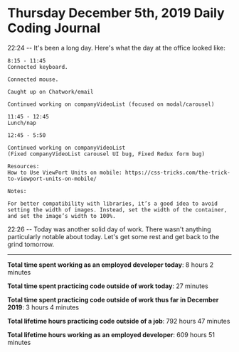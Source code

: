# Thursday December 5th, 2019 Daily Coding Journal

22:24 -- It's been a long day. Here's what the day at the office looked like:
```
8:15 - 11:45
Connected keyboard.

Connected mouse.

Caught up on Chatwork/email

Continued working on companyVideoList (focused on modal/carousel)

11:45 - 12:45
Lunch/nap

12:45 - 5:50

Continued working on companyVideoList
(Fixed companyVideoList carousel UI bug, Fixed Redux form bug)

Resources:
How to Use ViewPort Units on mobile: https://css-tricks.com/the-trick-to-viewport-units-on-mobile/

Notes:

For better compatibility with libraries, it’s a good idea to avoid setting the width of images. Instead, set the width of the container, and set the image’s width to 100%.
```
22:26 -- Today was another solid day of work. There wasn't anything particularly notable about today. Let's get some rest and get back to the grind tomorrow.
___
**Total time spent working as an employed developer today**: 8 hours 2 minutes

**Total time spent practicing code outside of work today**: 27 minutes

**Total time spent practicing code outside of work thus far in December 2019**: 3 hours 4 minutes

**Total lifetime hours practicing code outside of a job**: 792 hours 47 minutes

**Total lifetime hours working as an employed developer**: 609 hours 51 minutes